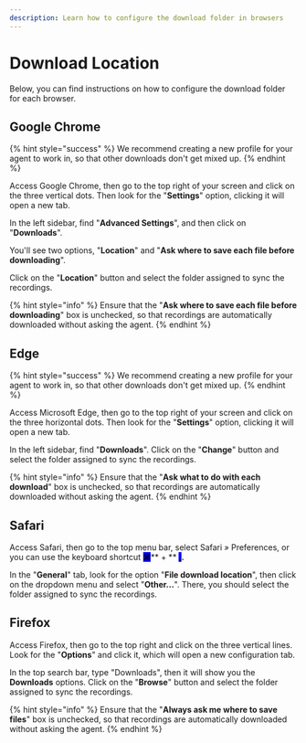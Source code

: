 ```yaml
---
description: Learn how to configure the download folder in browsers
---
```


# Download Location

Below, you can find instructions on how to configure the download folder for each browser.

## Google Chrome

{% hint style="success" %}
We recommend creating a new profile for your agent to work in, so that other downloads don't get mixed up.
{% endhint %}

Access Google Chrome, then go to the top right of your screen and click on the three vertical dots. Then look for the "**Settings**" option, clicking it will open a new tab.

In the left sidebar, find "**Advanced Settings**", and then click on "**Downloads**".

You'll see two options, "**Location**" and "**Ask where to save each file before downloading**".

Click on the "**Location**" button and select the folder assigned to sync the recordings.

{% hint style="info" %}
Ensure that the "**Ask where to save each file before downloading**" box is unchecked, so that recordings are automatically downloaded without asking the agent.
{% endhint %}

## Edge

{% hint style="success" %}
We recommend creating a new profile for your agent to work in, so that other downloads don't get mixed up.
{% endhint %}

Access Microsoft Edge, then go to the top right of your screen and click on the three horizontal dots. Then look for the "**Settings**" option, clicking it will open a new tab.

In the left sidebar, find "**Downloads**". Click on the "**Change**" button and select the folder assigned to sync the recordings.

{% hint style="info" %}
Ensure that the "**Ask what to do with each download**" box is unchecked, so that recordings are automatically downloaded without asking the agent.
{% endhint %}

## Safari

Access Safari, then go to the top menu bar, select Safari _»_ Preferences, or you can use the keyboard shortcut <mark style="background-color:blue;">**⌘**</mark>** + ** <mark style="background-color:blue;">**,**</mark>**.**

In the "**General**" tab, look for the option "**File download location**", then click on the dropdown menu and select "**Other...**". There, you should select the folder assigned to sync the recordings.

## Firefox

Access Firefox, then go to the top right and click on the three vertical lines. Look for the "**Options**" and click it, which will open a new configuration tab.

In the top search bar, type "Downloads", then it will show you the **Downloads** options. Click on the "**Browse**" button and select the folder assigned to sync the recordings.

{% hint style="info" %}
Ensure that the "**Always ask me where to save files**" box is unchecked, so that recordings are automatically downloaded without asking the agent.
{% endhint %}
